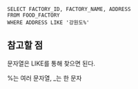 ``` oracle
SELECT FACTORY_ID, FACTORY_NAME, ADDRESS
FROM FOOD_FACTORY
WHERE ADDRESS LIKE '강원도%'
``` 

## 참고할 점 
문자열은 LIKE를 통해 찾으면 된다. 

%는 여러 문자열, _는 한 문자
